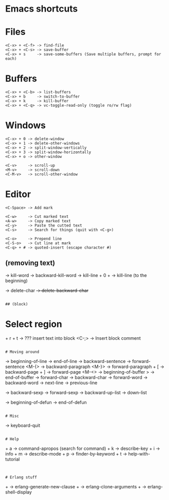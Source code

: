 # Emacs shortcuts

# Files
```
<C-x> + <C-f> -> find-file
<C-x> + <C-s> -> save-buffer
<C-x> + s     -> save-some-buffers (Save multiple buffers, prompt for each)
```

# Buffers
```
<C-x> + <C-b> -> list-buffers
<C-x> + b     -> switch-to-buffer
<C-x> + k     -> kill-buffer
<C-x> + <C-q> -> vc-toggle-read-only (toggle ro/rw flag)
```

# Windows
```
<C-x> + 0 -> delete-window
<C-x> + 1 -> delete-other-windows 
<C-x> + 2 -> split-window-vertically
<C-x> + 3 -> split-window-horizontally
<C-x> + o -> other-window

<C-v>     -> scroll-up
<M-v>     -> scroll-down
<C-M-v>   -> scroll-other-window
```

# Editor

```
<C-Space> -> Add mark

<C-w>     -> Cut marked text
<A-w>     -> Copy marked text
<C-y>     -> Paste the cutted text
<C-s>     -> Search for things (quit with <C-g>)

<C-o>     -> Prepend line
<C-S-o>   -> Cut line at mark
<C-q> + # -> quoted-insert (escape character #)
```

## (removing text)
<M-d>             -> kill-word
<M-DEL>           -> backward-kill-word
<C-k>             -> kill-line
<C-u> + 0 + <C-k> -> kill-line (to the beginning)

<C-d>             -> delete-char
<DEL>             -> delete-backward-char
```

## (block)
```
# Select region
<C-x> + r + t     -> ??? insert text into block
<C-;>             -> Insert block comment
```

# Moving around
```
<C-a>     -> beginning-of-line
<C-e>     -> end-of-line
<M-a>     -> backward-sentence
<M-e>     -> forward-sentence
<M-{>     -> backward-paragraph
<M-}>     -> forward-paragraph
<C-x> + [ -> backward-page
<C-x> + ] -> forward-page
<M-<>     -> beginning-of-buffer
<M->>     -> end-of-buffer
<C-f>     -> forward-char
<C-b>     -> backward-char
<M-f>     -> forward-word
<M-b>     -> backward-word
<C-n>     -> next-line
<C-p>     -> previous-line

<C-M-b>   -> backward-sexp
<C-M-f>   -> forward-sexp
<C-M-u>   -> backward-up-list
<C-M-d>   -> down-list

<C-M-a>   -> beginning-of-defun
<C-M-e>   -> end-of-defun
```

# Misc
```
<C-g> -> keyboard-quit
```

# Help
```
<C-h> + a -> command-apropos (search for command)
<C-h> + k -> describe-key
<C-h> + i -> info
<C-h> + m -> describe-mode
<C-h> + p -> finder-by-keyword
<C-h> + t -> help-with-tutorial
```


# Erlang stuff
```
<C-c> + <C-j> -> erlang-generate-new-clause
<C-c> + <C-y> -> erlang-clone-arguments
<C-c> + <C-z> -> erlang-shell-display
```
